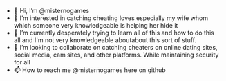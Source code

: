 - 👋 Hi, I’m @misternogames
- 👀 I’m interested in catching cheating loves especially my wife whom which someone very knowledgeable is helping her hide it
- 🌱 I’m currently desperately trying to learn all of this and how to do this all and I'm not very knowledgeable aboutabout this sort of stuff.
- 💞️ I’m looking to collaborate on catching cheaters on online dating sites, social media, cam sites, and other platforms. While maintaining security for all
- 📫 How to reach me @misternogames here on github

